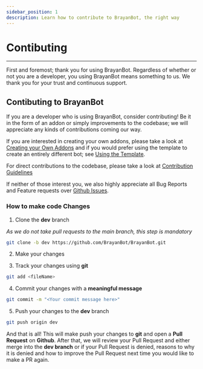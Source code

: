 ```yaml
---
sidebar_position: 1
description: Learn how to contribute to BrayanBot, the right way
---
```


# Contibuting

---

First and foremost; thank you for using BrayanBot. Regardless of whether or not you are a developer, you using BrayanBot means something to us. We thank you for your trust and continuous support.

## Contibuting to BrayanBot

If you are a developer who is using BrayanBot, consider contributing! Be it in the form of an addon or simply improvements to the codebase; we will appreciate any kinds of contributions coming our way.

If you are interested in creating your own addons, please take a look at [Creating your Own Addons](/docs/Developers/Addons/creating-addons) and if you would prefer using the template to create an entirely different bot; see [Using the Template](/docs/Developers/template).

For direct contributions to the codebase, please take a look at [Contribution Guidelines](/)

If neither of those interest you, we also highly appreciate all Bug Reports and Feature requests over [Github Issues](https://github.com/BrayanBot/BrayanBot/issues).

### How to make code Changes

1. Clone the **dev** branch

_As we do not take pull requests to the main branch, this step is mandatory_

```bash
git clone -b dev https://github.com/BrayanBot/BrayanBot.git
```

2. Make your changes

3. Track your changes using **git**

```bash
git add <fileName>
```

4. Commit your changes with a **meaningful message**

```bash
git commit -m "<Your commit message here>"
```

5. Push your changes to the **dev** branch

```bash
git push origin dev
```

And that is all! This will make push your changes to **git** and open a **Pull Request** on **Github**. After that, we will review your Pull Request and either merge into the **dev branch** or if your Pull Request is denied, reasons to why it is denied and how to improve the Pull Request next time you would like to make a PR again.
